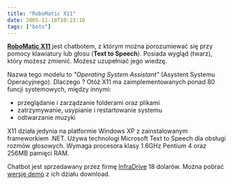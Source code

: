 ```yaml
---
title: "RoboMatic X11"
date: 2005-11-18T10:23:10
tags: ["bots"]
---
```


<a href="http://www.infradrive.com/robomatic.php"><strong>RoboMatic X11</strong></a> jest chatbotem, z którym można porozumiewać się przy pomocy klawiatury lub głosu (**Text to Speech**).  Posiada wygląd (twarz), który możesz zmienić. Możesz uzupełniać jego wiedzę.

Nazwa tego modelu to <em>"Operating System Assistant"</em> (Asystent Systemu Operacyjnego).  Dlaczego ? Otóż X11 ma zaimplementowanych ponad 80 funcji systemowych, między innymi:

* przeglądanie i zarządzanie folderami oraz plikami
* zatrzymywanie, usypianie i restartowanie systemu
* odtwarzanie muzyki

X11 działa jedynia na platformie Windows XP z zainstalowanym frameworkiem .NET. Używa technologi Microsoft Text to Speech dla obsługi rozmów głosowych. 
Wymaga procesora klasy 1.6GHz Pentium 4 oraz 256MB pamięci RAM.

Chatbot jest sprzedawany przez firmę <a href="http://www.infradrive.com/">InfraDrive</a> 18 dolarów. Można pobrać <a href="http://www.infradrive.com/downloads.php">wersję demo</a> z ich działu download.
